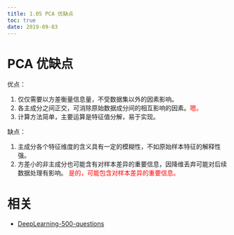 ```yaml
---
title: 1.05 PCA 优缺点
toc: true
date: 2019-09-03
---
```

# PCA 优缺点

优点：

1. 仅仅需要以方差衡量信息量，不受数据集以外的因素影响。
2. 各主成分之间正交，可消除原始数据成分间的相互影响的因素。<span style="color:red;">嗯。</span>
3. 计算方法简单，主要运算是特征值分解，易于实现。


缺点：

1. 主成分各个特征维度的含义具有一定的模糊性，不如原始样本特征的解释性强。
2. 方差小的非主成分也可能含有对样本差异的重要信息，因降维丢弃可能对后续数据处理有影响。  <span style="color:red;">是的，可能包含对样本差异的重要信息。</span>





# 相关

- [DeepLearning-500-questions](https://github.com/scutan90/DeepLearning-500-questions)
